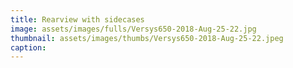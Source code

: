 ```yaml
---
title: Rearview with sidecases
image: assets/images/fulls/Versys650-2018-Aug-25-22.jpg
thumbnail: assets/images/thumbs/Versys650-2018-Aug-25-22.jpeg
caption: 
---
```

